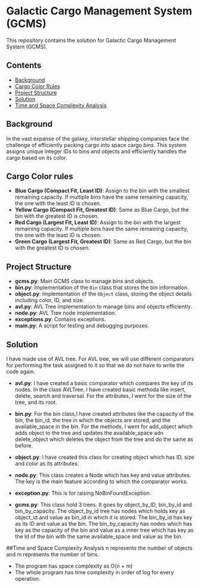 # Galactic Cargo Management System (GCMS)

This repository contains the solution for Galactic Cargo Management System (GCMS).

## Contents

- [Background](#background)
- [Cargo Color Rules](#cargo-color-rules)
- [Project Structure](#project-structure)
- [Solution](#solution)
- [Time and Space Complexity Analysis](#time-and-space-complexity)

## Background
In the vast expanse of the galaxy, interstellar shipping companies face the challenge of efficiently packing cargo into space cargo bins. This system assigns unique integer IDs to bins and objects and efficiently handles the cargo based on its color.

## Cargo Color rules
- **Blue Cargo (Compact Fit, Least ID)**: Assign to the bin with the smallest remaining capacity. If multiple bins have the same remaining capacity, the one with the least ID is chosen.
- **Yellow Cargo (Compact Fit, Greatest ID)**: Same as Blue Cargo, but the bin with the greatest ID is chosen.
- **Red Cargo (Largest Fit, Least ID)**: Assign to the bin with the largest remaining capacity. If multiple bins have the same remaining capacity, the one with the least ID is chosen.
- **Green Cargo (Largest Fit, Greatest ID)**: Same as Red Cargo, but the bin with the greatest ID is chosen.


## Project Structure
- **gcms.py**: Main GCMS class to manage bins and objects.
- **bin.py**: Implementation of the `Bin` class that stores the bin information.
- **object.py**: Implementation of the `Object` class, storing the object details including color, ID, and size.
- **avl.py**: AVL Tree implementation to manage bins and objects efficiently.
- **node.py**: AVL Tree node implementation.
- **exceptions.py**: Contains exceptions.
- **main.py**: A script for testing and debugging purposes.

## Solution
I have made use of AVL tree. For AVL tree, we will use different comparators for performing the task assigned to it so that we do not have to write the code again.

- **avl.py**: I have created a basic comparator which compares the key of its nodes.
In the class AVLTree, I have created basic methoda like insert, delete, search and traversal.
For the attributes, I went for the size of the tree, and its root.

- **bin.py**: For the bin class,I have created attributes like the capacity of the bin, the bin_id, the tree in which the objects are stored, and the available_space in the bin.
For the methods, I went for add_object which adds object to the tree and updates the available_space adn delete_object which deletes the object from the tree and do the same as before.

- **object.py**: I have created this class for creating object which has ID, size and color as its attributes.

- **node.py**: This class creates a Node which has key and value attributes.
The key is the main feature according to which the comparator works.

- **exception.py**: This is for raising NoBinFoundException.

- **gcms.py**: This class hold 3 trees. It goes by object_by_ID, bin_by_id and bin_by_capacity.
The object_by_id tree has nodes which holds key as object_id and value as bin_id in which it is stored.
The bin_by_id has key as its ID and value as the bin.
The bin_by_capacity has nodes which has key as the capacity of the bin 	and value as a inner tree which has key as the Id of the bin with the same 	available_space and value as the bin.

##Time and Space Complexity Analysis
n represents the number of objects and m represents the number of bins.

- The program has space complexity as O(n + m)
- The whole program has time complexity in order of log for every operation.

